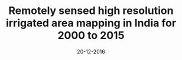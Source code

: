 ---
title: "Remotely sensed high resolution irrigated area mapping in India for 2000 to 2015"
collection: publications
permalink: /publication/02-02-2022-paper-title-number-1
date: 20-12-2016
venue: 'Scientific Data'
paperurl: 'https://www.nature.com/articles/sdata2016118'
citation: 'Ambika, A. K., Wardlow, B., & Mishra, V. (2016). Remotely sensed high resolution irrigated area mapping in India for 2000 to 2015. Scientific data, 3(1), 1-14.'
---